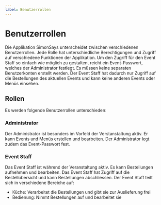 ```yaml
---
label: Benutzerrollen
---
```

# Benutzerrollen

Die Applikation SimonSays unterscheidet zwischen verschiedenen Benutzerrollen. Jede Rolle hat unterschiedliche Berechtigungen und Zugriff auf verschiedene Funktionen der Applikation.
Um den Zugriff für den Event Staff so einfach wie möglich zu gestalten, reicht ein Event-Passwort, welches der Administrator festlegt. Es müssen keine separaten Benutzerkonten erstellt werden.
Der Event Staff hat dadurch nur Zugriff auf die Bestellungen des aktuellen Events und kann keine anderen Events oder Menüs einsehen.

## Rollen
Es werden folgende Benutzerrollen unterschieden:
### Administrator
Der Administrator ist besonders im Vorfeld der Verstanstaltung aktiv. Er kann Events und Menüs erstellen und bearbeiten. Der Administrator legt zudem das Event-Passwort fest.

### Event Staff
Das Event Staff ist während der Veranstaltung aktiv. Es kann Bestellungen aufnehmen und bearbeiten. Das Event Staff hat Zugriff auf die Bestellübersicht und kann Bestellungen abschliessen.
Der Event Staff teilt sich in verschiedene Bereiche auf:
- Küche: Verarbeitet die Bestellungen und gibt sie zur Auslieferung frei
- Bedienung: Nimmt Bestellungen auf und bearbeitet sie

